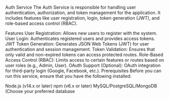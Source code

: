 Auth Service
The Auth Service is responsible for handling user authentication, authorization, and token management for the application. It includes features like user registration, login, token generation (JWT), and role-based access control (RBAC).

Features
User Registration: Allows new users to register with the system.
User Login: Authenticates registered users and provides access tokens.
JWT Token Generation: Generates JSON Web Tokens (JWT) for user authentication and session management.
Token Validation: Ensures that only valid and non-expired tokens can access protected routes.
Role-Based Access Control (RBAC): Limits access to certain features or routes based on user roles (e.g., Admin, User).
OAuth Support (Optional): OAuth integration for third-party login (Google, Facebook, etc.).
Prerequisites
Before you can run this service, ensure that you have the following installed:

Node.js (v14.x or later)
npm (v6.x or later)
MySQL/PostgreSQL/MongoDB (Choose your preferred database
